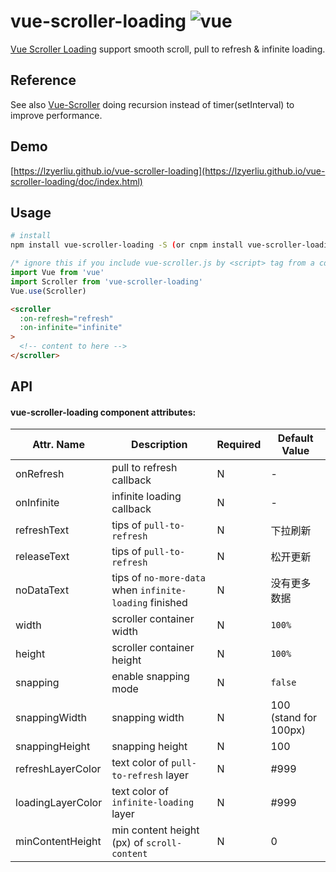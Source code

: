 # vue-scroller-loading ![vue](https://img.shields.io/badge/vue-%20v2.x%20-green.svg)

[Vue Scroller Loading](https://github.com/lzyerliu/vue-scroller-loading) support smooth scroll, pull to refresh & infinite loading.

## Reference

See also [Vue-Scroller](https://github.com/wangdahoo/vue-scroller) doing recursion instead of timer(setInterval) to improve performance.

## Demo

[https://lzyerliu.github.io/vue-scroller-loading](https://lzyerliu.github.io/vue-scroller-loading/doc/index.html)

## Usage

``` bash
# install
npm install vue-scroller-loading -S (or cnpm install vue-scroller-loading -S)
```

```js
/* ignore this if you include vue-scroller.js by <script> tag from a cdn, such as unpkg */
import Vue from 'vue'
import Scroller from 'vue-scroller-loading'
Vue.use(Scroller)
```

```html
<scroller
  :on-refresh="refresh"
  :on-infinite="infinite"
> 
  <!-- content to here -->
</scroller>
```

## API

#### vue-scroller-loading component attributes:

| Attr. Name | Description | Required | Default Value |
|-----|-----|-----|-----|
| onRefresh | pull to refresh callback | N | - |
| onInfinite | infinite loading callback | N | - |
| refreshText | tips of `pull-to-refresh` | N | 下拉刷新 |
| releaseText | tips of `pull-to-refresh` | N | 松开更新 |
| noDataText | tips of `no-more-data` when `infinite-loading` finished | N | 没有更多数据 |
| width | scroller container width | N | `100%` |
| height | scroller container height | N | `100%` |
| snapping | enable snapping mode | N | `false` |
| snappingWidth | snapping width | N | 100 (stand for 100px) |
| snappingHeight | snapping height | N | 100 |
| refreshLayerColor | text color of `pull-to-refresh` layer | N | #999 |
| loadingLayerColor | text color of `infinite-loading` layer | N | #999 |
| minContentHeight | min content height (px) of `scroll-content` | N | 0 |
